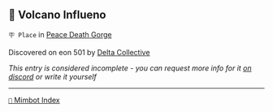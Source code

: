 ## 🌋 Volcano Influeno

`🪧 Place` in [Peace Death Gorge](<https://zeithalt.github.io/r/peace_death_gorge.html>)

Discovered on eon 501 by [Delta Collective](<https://zeithalt.github.io/r/delta_collective.html>)

_This entry is considered incomplete - you can request more info for it [on discord](<https://discord.com/channels/562910943848169472/1173922660489633802>) or write it yourself_


-----
[`📑` Mimbot Index](<https://zeithalt.github.io/r/#0780>)
<!---
keywords:  dc, peace death gorge
aliases: 
-->